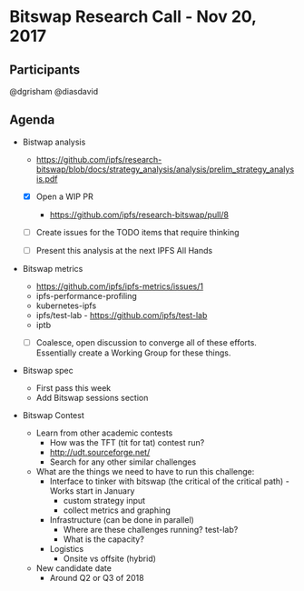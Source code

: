 # Bitswap Research Call - Nov 20, 2017

## Participants

@dgrisham
@diasdavid

## Agenda

- Bistwap analysis
    - https://github.com/ipfs/research-bitswap/blob/docs/strategy_analysis/analysis/prelim_strategy_analysis.pdf
    - [x] Open a WIP PR
        - https://github.com/ipfs/research-bitswap/pull/8
    - [ ] Create issues for the TODO items that require thinking
    - [ ] Present this analysis at the next IPFS All Hands


- Bitswap metrics
    - https://github.com/ipfs/ipfs-metrics/issues/1
    - ipfs-performance-profiling
    - kubernetes-ipfs
    - ipfs/test-lab - https://github.com/ipfs/test-lab
    - iptb
    - [ ] Coalesce, open discussion to converge all of these efforts. Essentially create a Working Group for these things.


- Bitswap spec
    - First pass this week
    - Add Bitswap sessions section


- Bitswap Contest
    - Learn from other academic contests
        - How was the TFT (tit for tat) contest run?
        - http://udt.sourceforge.net/
        - Search for any other similar challenges
    - What are the things we need to have to run this challenge:
        - Interface to tinker with bitswap (the critical of the critical path) - Works start in January
            - custom strategy input
            - collect metrics and graphing
        - Infrastructure (can be done in parallel)
            - Where are these challenges running? test-lab?
            - What is the capacity?
        - Logistics
            - Onsite vs offsite (hybrid)
    - New candidate date
        - Around Q2 or Q3 of 2018   